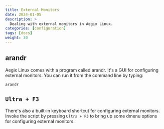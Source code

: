 ```yaml
---
title: External Monitors
date: 2024-01-05
description: >
  Dealing with external monitors in Aegix Linux.
categories: [configuration]
tags: [docs]
weight: 30
---
```


## arandr

Aegix Linux comes with a program called arandr. It's a GUI for configuring external monitors. You can run it from the command line by typing:

``` shell
arandr
```

## `Ultra + F3`

There's also a built-in keyboard shortcut for configuring external monitors. Invoke the script by pressing `Ultra + F3` to bring up some dmenu options for configuring external monitors.